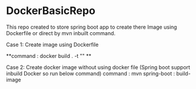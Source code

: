 # DockerBasicRepo
This repo created to store spring boot app to create there Image using Dockerfile or direct by mvn inbuilt command.


Case 1: Create image using Dockerfile 

**command : docker build . -t "<Image Name>" **
  
Case 2: Create docker image without using docker file (Spring boot support inbuild Docker so run below command)
command : mvn spring-boot : build-image
  

